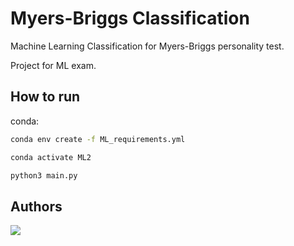 # Myers-Briggs Classification
Machine Learning Classification for Myers-Briggs personality test.

Project for ML exam.
## How to run
conda:
```bash
conda env create -f ML_requirements.yml
```
```bash
conda activate ML2
```

```sh
python3 main.py
```
## Authors

<a href="https://github.com/sanmatte/myers-briggs-classification/graphs/contributors">
  <img src="https://contrib.rocks/image?repo=sanmatte/myers-briggs-classification" />
</a>
